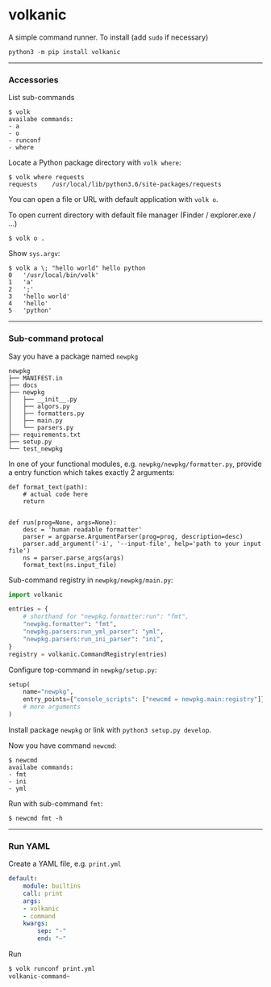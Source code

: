 volkanic
========

A simple command runner. To install (add `sudo` if necessary)

    python3 -m pip install volkanic


-------------------------------------------------------------------------
### Accessories

List sub-commands

    $ volk
    availabe commands:
    - a
    - o
    - runconf
    - where

Locate a Python package directory with `volk where`:

    $ volk where requests
    requests	/usr/local/lib/python3.6/site-packages/requests


You can open a file or URL with default application with `volk o`.

To open current directory with default file manager (Finder / explorer.exe / ...)

    $ volk o .

Show `sys.argv`:

    $ volk a \; "hello world" hello python
    0	'/usr/local/bin/volk'
    1	'a'
    2	';'
    3	'hello world'
    4	'hello'
    5	'python'

-------------------------------------------------------------------------
### Sub-command protocal

Say you have a package named `newpkg`


    newpkg
    ├── MANIFEST.in
    ├── docs
    ├── newpkg
    │   ├── __init__.py
    │   ├── algors.py
    │   ├── formatters.py
    │   ├── main.py
    │   └── parsers.py
    ├── requirements.txt
    ├── setup.py
    └── test_newpkg


In one of your functional modules, e.g. `newpkg/newpkg/formatter.py`,
provide a entry function which takes exactly 2 arguments:


```python3
def format_text(path):
    # actual code here
    return


def run(prog=None, args=None):
    desc = 'human readable formatter'
    parser = argparse.ArgumentParser(prog=prog, description=desc)
    parser.add_argument('-i', '--input-file', help='path to your input file')
    ns = parser.parse_args(args)
    format_text(ns.input_file)
```


Sub-command registry in `newpkg/newpkg/main.py`:


```python
import volkanic

entries = {
    # shorthand for "newpkg.formatter:run": "fmt",
    "newpkg.formatter": "fmt",
    "newpkg.parsers:run_yml_parser": "yml",
    "newpkg.parsers:run_ini_parser": "ini",
}
registry = volkanic.CommandRegistry(entries)
```



Configure top-command in `newpkg/setup.py`:

```python
setup(
    name="newpkg",
    entry_points={"console_scripts": ["newcmd = newpkg.main:registry"]},
    # more arguments
)
```


Install package `newpkg` or link with `python3 setup.py develop`.

Now you have command `newcmd`:

    $ newcmd
    availabe commands:
    - fmt
    - ini
    - yml

Run with sub-command `fmt`:

    $ newcmd fmt -h

-------------------------------------------------------------------------
### Run YAML

Create a YAML file, e.g. `print.yml`

```yaml
default:
    module: builtins
    call: print
    args:
    - volkanic
    - command
    kwargs:
        sep: "-"
        end: "~"
 ```

Run

```bash
$ volk runconf print.yml
volkanic-command~
```
